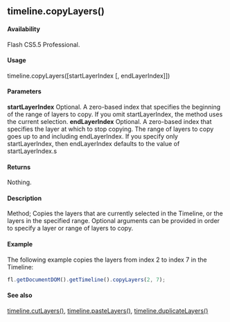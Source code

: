 ## timeline.copyLayers()

#### Availability

Flash CS5.5 Professional.

#### Usage

timeline.copyLayers([startLayerIndex [, endLayerIndex]])

#### Parameters

**startLayerIndex** Optional. A zero-based index that specifies the beginning of the range of layers to copy. If you omit
startLayerIndex, the method uses the current selection.
**endLayerIndex** Optional. A zero-based index that specifies the layer at which to stop copying. The range of layers to copy goes up to and including endLayerIndex. If you specify only startLayerIndex, then endLayerIndex defaults to the value of startLayerIndex.s

#### Returns

Nothing.

#### Description

Method; Copies the layers that are currently selected in the Timeline, or the layers in the specified range. Optional arguments can be provided in order to specify a layer or range of layers to copy.

#### Example

The following example copies the layers from index 2 to index 7 in the Timeline:
```javascript
fl.getDocumentDOM().getTimeline().copyLayers(2, 7);
```
#### See also

[timeline.cutLayers()](../Timeline_object/timeli15.md), [timeline.pasteLayers()](../Timeline_object/timeli35.md), [timeline.duplicateLayers()](../Timeline_object/timeli17.md)
